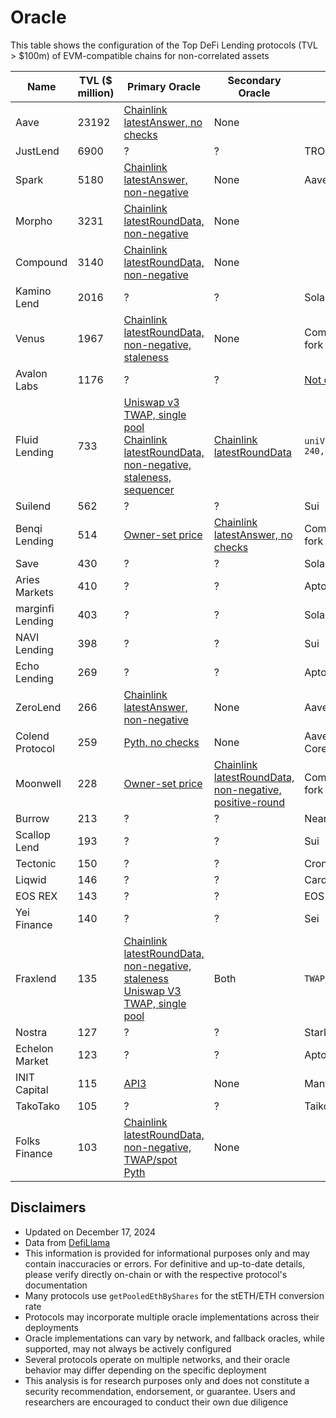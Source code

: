 # Oracle

This table shows the configuration of the Top DeFi Lending protocols (TVL > $100m) of EVM-compatible chains for non-correlated assets

| Name             | TVL ($ million) | Primary Oracle                                                                 | Secondary Oracle                        | Note                                |
|------------------|-----------------|-------------------------------------------------------------------------------|-----------------------------------------|-------------------------------------|
| Aave             | 23192           | [Chainlink latestAnswer, no checks](https://basescan.org/address/0x978D8878b53Fbe40dab7D4AB47b97AB622FFeF9f#readContract)                                                                  | None                                    |                                     |
| JustLend         | 6900            | ?                                                                             | ?                                       | TRON                                |
| Spark            | 5180            | [Chainlink latestAnswer, non-negative](https://etherscan.io/address/0x8105f69D9C41644c6A0803fDA7D03Aa70996cFD9)            | None                                    | Aave v3 fork                        |
| Morpho           | 3231            | [Chainlink latestRoundData, non-negative](https://etherscan.io/address/0x3A7bB36Ee3f3eE32A60e9f2b33c1e5f2E83ad766#code)                           | None                                    |                                     |
| Compound         | 3140            | [Chainlink latestRoundData, non-negative](https://etherscan.io/address/0x528c57A87706C31765001779168b42f24c694E1b#code)                                                 | None                                    |                                     |
| Kamino Lend      | 2016            | ?                                                                             | ?                                       | Solana                              |
| Venus            | 1967            | [Chainlink latestRoundData, non-negative, staleness](https://bscscan.com/address/0x8455EFA4D7Ff63b8BFD96AdD889483Ea7d39B70a#readProxyContract)                                 | None                                    | Compound v2 fork                    |
| Avalon Labs      | 1176            | ?                                                                             | ?                                       | [Not open source](https://github.com/avalonfinancexyz/USDa-audit-blocksec/blob/main/blocksec_avalon_v1.3-signed.pdf)                     |
| Fluid Lending    | 733             | [Uniswap v3 TWAP, single pool](https://etherscan.io/address/0x0BaD69C6DD12f3bd53cDCAd18D3526cDD5ed3141#readContract) <br/> [Chainlink latestRoundData, non-negative, staleness, sequencer](https://basescan.org/address/0x052D8cC70aC6B85BCf7aF0047ad4EDc8d546B8D0#readContract) | [Chainlink latestRoundData](https://etherscan.io/address/0x0BaD69C6DD12f3bd53cDCAd18D3526cDD5ed3141#readContract)             | `uniV3secondsAgos_ 240,60,15,1,0`     |
| Suilend          | 562             | ?                                                                             | ?                                       | Sui                                 |
| Benqi Lending    | 514             | [Owner-set price](https://snowtrace.io/address/0x316aE55EC59e0bEb2121C0e41d4BDef8bF66b32B/contract/43114/code)                                                              | [Chainlink latestAnswer, no checks](https://snowtrace.io/address/0x316aE55EC59e0bEb2121C0e41d4BDef8bF66b32B/contract/43114/code)                | Compound v2 fork                    |
| Save             | 430             | ?                                                                             | ?                                       | Solana                              |
| Aries Markets    | 410             | ?                                                                             | ?                                       | Aptos                               |
| marginfi Lending | 403             | ?                                                                             | ?                                       | Solana                              |
| NAVI Lending     | 398             | ?                                                                             | ?                                       | Sui                                 |
| Echo Lending     | 269             | ?                                                                             | ?                                       | Aptos                               |
| ZeroLend         | 266             | [Chainlink latestAnswer, non-negative](https://lineascan.build/address/0xFF679e5B4178A2f74A56f0e2c0e1FA1C80579385#code)                                                    | None                                    | Aave v3 fork                        |
| Colend Protocol  | 259             | [Pyth, no checks](https://scan.coredao.org/address/0xBc3c48E10e6EeCa877E82d17baA0cA6AE5D0a153#code)                                                            | None                                    | Aave v3 fork <br/> Core blockchain      |
| Moonwell         | 228             | [Owner-set price](https://basescan.org/address/0xEC942bE8A8114bFD0396A5052c36027f2cA6a9d0#code)                                                              | [Chainlink latestRoundData, non-negative, positive-round](https://basescan.org/address/0xEC942bE8A8114bFD0396A5052c36027f2cA6a9d0#code) | Compound v2 fork                    |
| Burrow           | 213             | ?                                                                             | ?                                       | Near                                |
| Scallop Lend     | 193             | ?                                                                             | ?                                       | Sui                                 |
| Tectonic         | 150             | ?                                                                             | ?                                       | Cronos                              |
| Liqwid           | 146             | ?                                                                             | ?                                       | Cardano                             |
| EOS REX          | 143             | ?                                                                             | ?                                       | EOS                                 |
| Yei Finance      | 140             | ?                                                                             | ?                                       | Sei                                 |
| Fraxlend         | 135             | [Chainlink latestRoundData, non-negative, staleness](https://etherscan.io/address/0x350a9841956D8B0212EAdF5E14a449CA85FAE1C0#code) <br/> [Uniswap V3 TWAP, single pool](https://etherscan.io/address/0x350a9841956D8B0212EAdF5E14a449CA85FAE1C0#code)          | Both                                    | `TWAP_DURATION 900`                   |
| Nostra           | 127             | ?                                                                             | ?                                       | Starknet                            |
| Echelon Market   | 123             | ?                                                                             | ?                                       | Aptos                               |
| INIT Capital     | 115             | [API3](https://explorer.mantle.xyz/address/0x7928419135cE5427858F0F5c0cbA3151b9b14f81?tab=contract)                                                                         | None                                    | Mantle                              |
| TakoTako         | 105             | ?                                                                             | ?                                       | Taiko                               |
| Folks Finance    | 103             | [Chainlink latestRoundData, non-negative, TWAP/spot](https://snowtrace.io/address/0x802063A23E78D0f5D158feaAc605028Ee490b03b/contract/43114/readContract?chainid=43114) <br/> [Pyth](https://snowtrace.io/address/0x802063A23E78D0f5D158feaAc605028Ee490b03b/contract/43114/code?chainid=43114)                      | None                                    |                                     |

## Disclaimers

- Updated on December 17, 2024
- Data from [DefiLlama](https://defillama.com/protocols/Lending)
- This information is provided for informational purposes only and may contain inaccuracies or errors. For definitive and up-to-date details, please verify directly on-chain or with the respective protocol's documentation
- Many protocols use `getPooledEthByShares` for the stETH/ETH conversion rate
- Protocols may incorporate multiple oracle implementations across their deployments
- Oracle implementations can vary by network, and fallback oracles, while supported, may not always be actively configured
- Several protocols operate on multiple networks, and their oracle behavior may differ depending on the specific deployment
- This analysis is for research purposes only and does not constitute a security recommendation, endorsement, or guarantee. Users and researchers are encouraged to conduct their own due diligence

